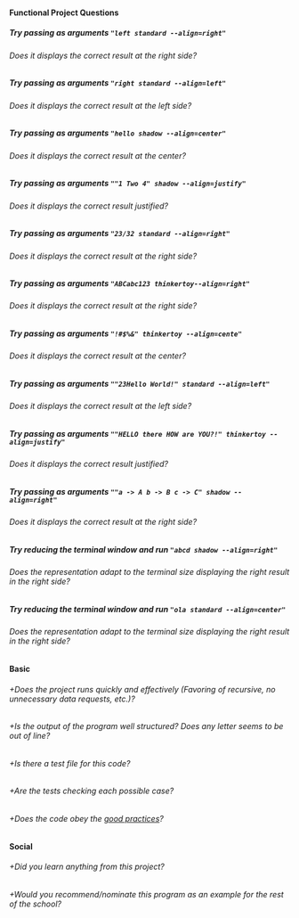 #### Functional Project Questions

##### Try passing as arguments `"left standard --align=right"`
###### Does it displays the correct result at the right side?

##### Try passing as arguments `"right standard --align=left"`
###### Does it displays the correct result at the left side?

##### Try passing as arguments `"hello shadow --align=center"`
###### Does it displays the correct result at the center?

##### Try passing as arguments `""1 Two 4" shadow --align=justify"`
###### Does it displays the correct result justified?

##### Try passing as arguments `"23/32 standard --align=right"`
###### Does it displays the correct result at the right side?

##### Try passing as arguments `"ABCabc123 thinkertoy--align=right"`
###### Does it displays the correct result at the right side?

##### Try passing as arguments `"!#$%&" thinkertoy --align=cente"`
###### Does it displays the correct result at the center?

##### Try passing as arguments `""23Hello World!" standard --align=left"`
###### Does it displays the correct result at the left side?

##### Try passing as arguments `""HELLO there HOW are YOU?!" thinkertoy --align=justify"`
###### Does it displays the correct result justified?

##### Try passing as arguments `""a -> A b -> B c -> C" shadow --align=right"`
###### Does it displays the correct result at the right side?

##### Try reducing the terminal window and run `"abcd shadow --align=right"`
###### Does the representation adapt to the terminal size displaying the right result in the right side?

##### Try reducing the terminal window and run `"ola standard --align=center"`
###### Does the representation adapt to the terminal size displaying the right result in the right side?

#### Basic

###### +Does the project runs quickly and effectively (Favoring of recursive, no unnecessary data requests, etc.)?
###### +Is the output of the program well structured? Does any letter seems to be out of line?
###### +Is there a test file for this code?
###### +Are the tests checking each possible case?
###### +Does the code obey the [good practices](https://public.01-edu.org/subjects/good-practices.en)?

#### Social

###### +Did you learn anything from this project?
###### +Would you recommend/nominate this program as an example for the rest of the school?
